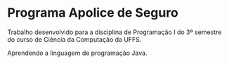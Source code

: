 # Programa Apolice de Seguro

Trabalho desenvolvido para a disciplina de Programação I do 3º semestre do curso de Ciência da Computação da UFFS.

Aprendendo a linguagem de programação Java. 

